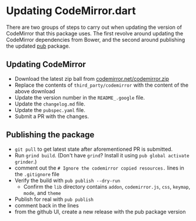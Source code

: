 # Updating CodeMirror.dart

There are two groups of steps to carry out when updating the version of
CodeMirror that this package uses. The first revolve around updating
the CodeMirror dependencies from Bower, and the second around publishing
the updated [pub](https://pub.dartlang.org) package.

## Updating CodeMirror 

- Download the latest zip ball from [codemirror.net/codemirror.zip](https://codemirror.net/codemirror.zip)
- Replace the contents of `third_party/codemirror` with the content of the above download
- Update the version number in the `README_.google` file.
- Update the `changelog.md` file.
- Update the `pubspec.yaml` file.
- Submit a PR with the changes.

## Publishing the package

- `git pull` to get latest state after aforementioned PR is submitted.
- Run `grind build`. (Don't have `grind`? Install it using `pub global activate grinder`.)
- comment out the `# Ignore the codemirror copied resources.` lines in the `.gitignore` file
- Verify the build with `pub publish --dry-run`
  - Confirm the `lib` directory contains
    `addon`, `codemirror.js`, `css`, `keymap`, `mode`, and `theme`
- Publish for real with `pub publish`
- comment back in the lines
- from the github UI, create a new release with the pub package version
